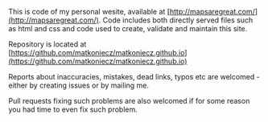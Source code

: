 This is code of my personal wesite, available at [http://mapsaregreat.com/](http://mapsaregreat.com/). Code includes both directly served files such as html and css and code used to create, validate and maintain this site.

Repository is located at [https://github.com/matkoniecz/matkoniecz.github.io](https://github.com/matkoniecz/matkoniecz.github.io)

Reports about inaccuracies, mistakes, dead links, typos etc are welcomed - either by creating issues or by mailing me.

Pull requests fixing such problems are also welcomed if for some reason you had time to even fix such problem.